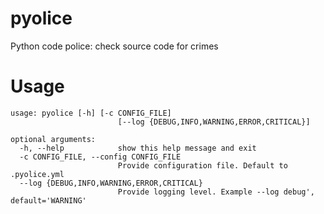 # pyolice
Python code police: check source code for crimes

# Usage
```
usage: pyolice [-h] [-c CONFIG_FILE]
                        [--log {DEBUG,INFO,WARNING,ERROR,CRITICAL}]

optional arguments:
  -h, --help            show this help message and exit
  -c CONFIG_FILE, --config CONFIG_FILE
                        Provide configuration file. Default to .pyolice.yml
  --log {DEBUG,INFO,WARNING,ERROR,CRITICAL}
                        Provide logging level. Example --log debug', default='WARNING'

```
